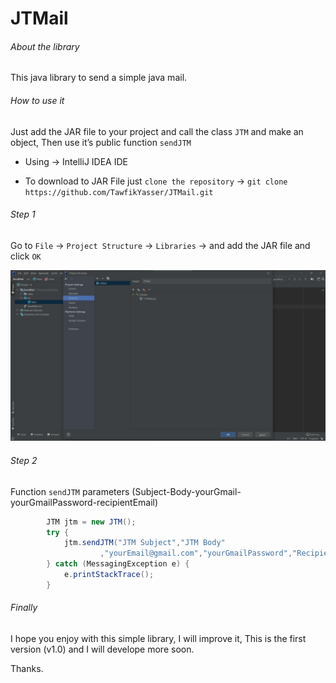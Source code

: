 # JTMail

###### About the library

This java library to send a simple java mail.

###### How to use it

Just add the JAR file to your project and call the class `JTM` and make an object, Then use it’s public function `sendJTM`

- Using -> IntelliJ IDEA IDE

- To download to JAR File just `clone the repository` -> `git clone https://github.com/TawfikYasser/JTMail.git`

###### Step 1

Go to `File` -> `Project Structure` -> `Libraries` -> and add the JAR file and click `OK`

![Img](https://github.com/TawfikYasser/JTMail/blob/main/Img1.png)   

###### Step 2

Function `sendJTM` parameters (Subject-Body-yourGmail-yourGmailPassword-recipientEmail)

```Java
        JTM jtm = new JTM();
        try {
            jtm.sendJTM("JTM Subject","JTM Body"
                    ,"yourEmail@gmail.com","yourGmailPassword","Recipient");
        } catch (MessagingException e) {
            e.printStackTrace();
        }
```

###### Finally

I hope you enjoy with this simple library, I will improve it, This is the first version (v1.0) and I will develope more soon.

Thanks.
